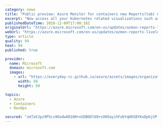 ```yaml
---
category: news
title: "Public preview: Azure Monitor for containers new Reports(tab) & deployment live logs "
excerpt: "Now access all your Kubernetes related visualizations such as Node-disk, Node-network, Workloads & Persistent Volume, and many more in new Reports(tab). As part of this update you can also view, search, and filter pod Live Logs of AKS deployments for quick troubleshooting."
publishedDateTime: 2020-12-09T17:00:18Z
originalUrl: "https://azure.microsoft.com/en-us/updates/azmon-reports-livelogs/"
webUrl: "https://azure.microsoft.com/en-us/updates/azmon-reports-livelogs/"
type: article
quality: 94
heat: 94
published: true

provider:
  name: Microsoft
  domain: microsoft.com
  images:
    - url: "https://everyday-cc.github.io/azure/assets/images/organizations/microsoft.com-50x50.jpg"
      width: 50
      height: 50

topics:
  - Azure
  - Containers
  - DevOps

secured: "zmTaVJpz9P5cs9Oadw8816N+oSDBODl68+sO0OayihFobYqHDSBYKuDpbjSPf5ucs55fi5h5gCDQ7mLGdM0gXr5saBoy3wJBqgQZ1/u0YGeZXGuDm8ZvKjdq47xQQBGRE9Qi7pT2egq582zkAExJ5jSoiDRvs2p6x7+o6Mj0AtIWRQmqoVHz9ppQoJpAW9tFM6IGnfubw2zTBRh2mQvJGtJu6YZvxGD4ETiVNpDtvIoPxxlgK/aCM4ee/dG4JvC6ThFpjntCg964ILI7vbi9TMW4l2jbXszBziNzqBuCQjNh5C3bBpHNeuxbi7KnTp8jj83EfGhGgr4DYK+XTBj9RG7Y2UsF4O73y2+8+AH7s3s=;L+syo/y7LIFNWXGu6fqXPw=="
---
```


